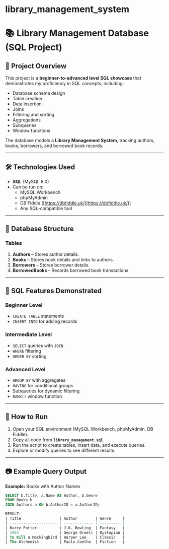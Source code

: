 # library_management_system

# 📚 Library Management Database (SQL Project)

## 📌 Project Overview
This project is a **beginner-to-advanced level SQL showcase** that demonstrates my proficiency in SQL concepts, including:
- Database schema design
- Table creation
- Data insertion
- Joins
- Filtering and sorting
- Aggregations
- Subqueries
- Window functions

The database models a **Library Management System**, tracking authors, books, borrowers, and borrowed book records.

---

## 🛠️ Technologies Used
- **SQL** (MySQL 8.0)
- Can be run on:
  - MySQL Workbench
  - phpMyAdmin
  - DB Fiddle ([https://dbfiddle.uk/](https://dbfiddle.uk/))
  - Any SQL-compatible tool

---

## 📂 Database Structure

### Tables
1. **Authors** – Stores author details.
2. **Books** – Stores book details and links to authors.
3. **Borrowers** – Stores borrower details.
4. **BorrowedBooks** – Records borrowed book transactions.

---

## 📜 SQL Features Demonstrated

### Beginner Level
- `CREATE TABLE` statements
- `INSERT INTO` for adding records

### Intermediate Level
- `SELECT` queries with `JOIN`
- `WHERE` filtering
- `ORDER BY` sorting

### Advanced Level
- `GROUP BY` with aggregates
- `HAVING` for conditional groups
- Subqueries for dynamic filtering
- `RANK()` window function

---

## 🚀 How to Run
1. Open your SQL environment (MySQL Workbench, phpMyAdmin, DB Fiddle).
2. Copy all code from **`library_management.sql`**.
3. Run the script to create tables, insert data, and execute queries.
4. Explore or modify queries to see different results.

---

## 📷 Example Query Output
**Example:** Books with Author Names  
```sql
SELECT b.Title, a.Name AS Author, b.Genre
FROM Books b
JOIN Authors a ON b.AuthorID = a.AuthorID;

RESULT:
| Title                 | Author        | Genre     |
| --------------------- | ------------- | --------- |
| Harry Potter          | J.K. Rowling  | Fantasy   |
| 1984                  | George Orwell | Dystopian |
| To Kill a Mockingbird | Harper Lee    | Classic   |
| The Alchemist         | Paulo Coelho  | Fiction   |

